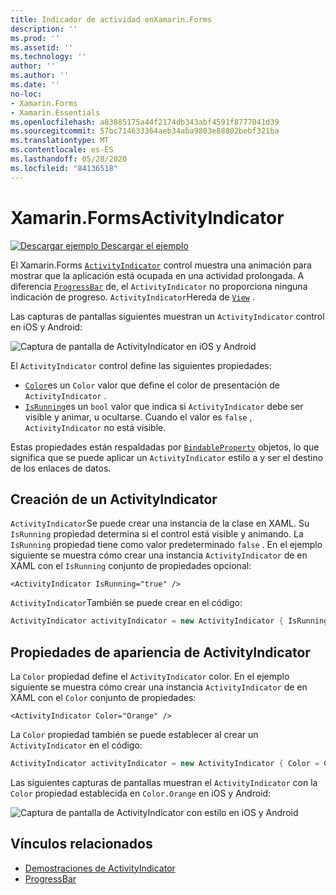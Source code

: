 ```yaml
---
title: Indicador de actividad enXamarin.Forms
description: ''
ms.prod: ''
ms.assetid: ''
ms.technology: ''
author: ''
ms.author: ''
ms.date: ''
no-loc:
- Xamarin.Forms
- Xamarin.Essentials
ms.openlocfilehash: a83885175a44f2174db343abf4591f8777041d39
ms.sourcegitcommit: 57bc714633364aeb34aba9803e88802bebf321ba
ms.translationtype: MT
ms.contentlocale: es-ES
ms.lasthandoff: 05/28/2020
ms.locfileid: "84136518"
---
```

# <a name="xamarinforms-activityindicator"></a>Xamarin.FormsActivityIndicator
[![Descargar ejemplo](~/media/shared/download.png) Descargar el ejemplo](https://docs.microsoft.com/samples/xamarin/xamarin-forms-samples/userinterface-activityindicatordemos/)

El Xamarin.Forms [`ActivityIndicator`](xref:Xamarin.Forms.ActivityIndicator) control muestra una animación para mostrar que la aplicación está ocupada en una actividad prolongada. A diferencia [`ProgressBar`](xref:Xamarin.Forms.ProgressBar) de, el `ActivityIndicator` no proporciona ninguna indicación de progreso. `ActivityIndicator`Hereda de [`View`](xref:Xamarin.Forms.View) .

Las capturas de pantallas siguientes muestran un `ActivityIndicator` control en iOS y Android:

![Captura de pantalla de ActivityIndicator en iOS y Android](activityindicator-images/activityindicators-default.png "Captura de pantalla de ActivityIndicator en iOS y Android")

El `ActivityIndicator` control define las siguientes propiedades:

* [`Color`](xref:Xamarin.Forms.ActivityIndicator.Color)es un `Color` valor que define el color de presentación de `ActivityIndicator` .
* [`IsRunning`](xref:Xamarin.Forms.ActivityIndicator.IsRunning)es un `bool` valor que indica si `ActivityIndicator` debe ser visible y animar, u ocultarse. Cuando el valor es `false` , `ActivityIndicator` no está visible.

Estas propiedades están respaldadas por [`BindableProperty`](xref:Xamarin.Forms.BindableProperty) objetos, lo que significa que se puede aplicar un `ActivityIndicator` estilo a y ser el destino de los enlaces de datos.

## <a name="create-an-activityindicator"></a>Creación de un ActivityIndicator

`ActivityIndicator`Se puede crear una instancia de la clase en XAML. Su `IsRunning` propiedad determina si el control está visible y animando. La `IsRunning` propiedad tiene como valor predeterminado `false` . En el ejemplo siguiente se muestra cómo crear una instancia `ActivityIndicator` de en XAML con el `IsRunning` conjunto de propiedades opcional:

```xaml
<ActivityIndicator IsRunning="true" />
```

`ActivityIndicator`También se puede crear en el código:

```csharp
ActivityIndicator activityIndicator = new ActivityIndicator { IsRunning = true };
```

## <a name="activityindicator-appearance-properties"></a>Propiedades de apariencia de ActivityIndicator

La `Color` propiedad define el `ActivityIndicator` color. En el ejemplo siguiente se muestra cómo crear una instancia `ActivityIndicator` de en XAML con el `Color` conjunto de propiedades:

```xaml
<ActivityIndicator Color="Orange" />
```

La `Color` propiedad también se puede establecer al crear un `ActivityIndicator` en el código:

```csharp
ActivityIndicator activityIndicator = new ActivityIndicator { Color = Color.Orange };
```

Las siguientes capturas de pantallas muestran el `ActivityIndicator` con la `Color` propiedad establecida en `Color.Orange` en iOS y Android:

![Captura de pantalla de ActivityIndicator con estilo en iOS y Android](activityindicator-images/activityindicators-styled.png "Captura de pantalla de ActivityIndicator con estilo en iOS y Android")

## <a name="related-links"></a>Vínculos relacionados

* [Demostraciones de ActivityIndicator](https://docs.microsoft.com/samples/xamarin/xamarin-forms-samples/userinterface-activityindicatordemos/)
* [ProgressBar](~/xamarin-forms/user-interface/progressbar.md)
